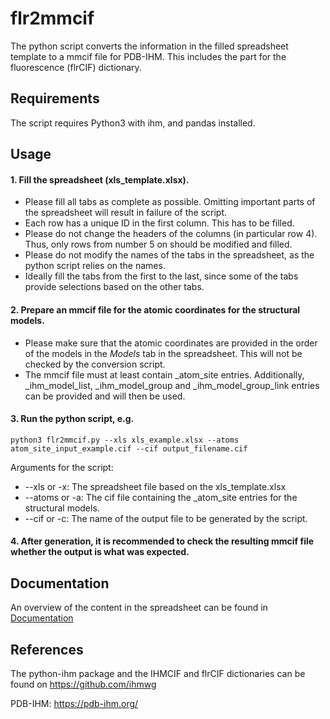 # flr2mmcif
The python script converts the information in the filled spreadsheet template to a mmcif file for PDB-IHM. 
This includes the part for the fluorescence (flrCIF) dictionary.

## Requirements
The script requires Python3 with ihm, and pandas installed.

## Usage

#### 1. Fill the spreadsheet (xls_template.xlsx). 
  * Please fill all tabs as complete as possible. Omitting important parts of the spreadsheet will result in failure of the script.
  * Each row has a unique ID in the first column. This has to be filled.
  * Please do not change the headers of the columns (in particular row 4). Thus, only rows from number 5 on should be modified and filled.
  * Please do not modify the names of the tabs in the spreadsheet, as the python script relies on the names.
  * Ideally fill the tabs from the first to the last, since some of the tabs provide selections based on the other tabs.

#### 2. Prepare an mmcif file for the atomic coordinates for the structural models.
  * Please make sure that the atomic coordinates are provided in the order of the models in the *Models* tab in the spreadsheet. This will not be checked by the conversion script.
  * The mmcif file must at least contain _atom_site entries. Additionally, _ihm_model_list, _ihm_model_group and _ihm_model_group_link entries can be provided and will then be used.

#### 3. Run the python script, e.g.

`python3 flr2mmcif.py --xls xls_example.xlsx --atoms atom_site_input_example.cif --cif output_filename.cif`

  Arguments for the script:
  * --xls or -x: The spreadsheet file based on the xls_template.xlsx
  * --atoms or -a: The cif file containing the _atom_site entries for the structural models.
  * --cif or -c: The name of the output file to be generated by the script.

#### 4. After generation, it is recommended to check the resulting mmcif file whether the output is what was expected.

## Documentation
An overview of the content in the spreadsheet can be found in [Documentation](/documentation/overview_collected_info_in_template.pdf)

## References
The python-ihm package and the IHMCIF and flrCIF dictionaries can be found on https://github.com/ihmwg

PDB-IHM: https://pdb-ihm.org/
